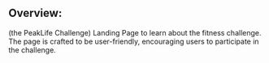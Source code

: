 ## Overview:

(the PeakLife Challenge) Landing Page to learn about the fitness challenge. The page is crafted to be user-friendly, encouraging users to participate in the challenge.
